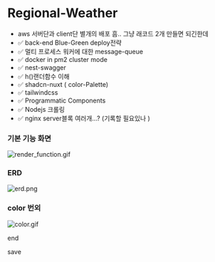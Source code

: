 # Regional-Weather

- aws 서버단과 client단 별개의 배포 흠.. 그냥 래코드 2개 만들면 되긴한데
- ✅ back-end Blue-Green deploy전략 
- ✅ 멀티 프로세스 워커에 대한 message-queue 
- ✅ docker in pm2 cluster mode 
- ✅ nest-swagger 
- ✅ h()랜더함수 이해 
- ✅ shadcn-nuxt ( color-Palette) 
- ✅ tailwindcss 
- ✅ Programmatic Components 
- ✅ Nodejs 크롤링 
- ✅ nginx server블록 여러개...? (기록할 필요있나 )





### 기본 기능 화면



![render_function.gif](C:\Work_spaces\regional-weather\readmeassets\render_function.gif)



### ERD



![erd.png](C:\Work_spaces\regional-weather\readmeassets\erd.png)



### color 번외

![color.gif](C:\Work_spaces\regional-weather\readmeassets\color.gif)



end 

save
